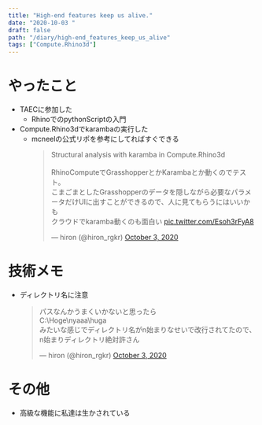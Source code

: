 ```yaml
---
title: "High-end features keep us alive."
date: "2020-10-03 "
draft: false
path: "/diary/high-end_features_keep_us_alive"
tags: ["Compute.Rhino3d"]
---
```


# やったこと

+ TAECに参加した
  + RhinoでのpythonScriptの入門
+ Compute.Rhino3dでkarambaの実行した
  + mcneelの公式リポを参考にしてればすぐできる
    <blockquote class="twitter-tweet"><p lang="ja" dir="ltr">Structural analysis with karamba in Compute.Rhino3d<br><br>RhinoComputeでGrasshopperとかKarambaとか動くのでテスト。<br>こまごまとしたGrasshopperのデータを隠しながら必要なパラメータだけUIに出すことができるので、人に見てもらうにはいいかも<br>クラウドでkaramba動くのも面白い <a href="https://t.co/Esoh3rFyA8">pic.twitter.com/Esoh3rFyA8</a></p>&mdash; hiron (@hiron_rgkr) <a href="https://twitter.com/hiron_rgkr/status/1312270004918743041?ref_src=twsrc%5Etfw">October 3, 2020</a></blockquote> <script async src="https://platform.twitter.com/widgets.js" charset="utf-8"></script>

# 技術メモ

+ ディレクトリ名に注意
  <blockquote class="twitter-tweet"><p lang="ja" dir="ltr">パスなんかうまくいかないと思ったら <br>C:\Hoge\nyaaa\huga<br>みたいな感じでディレクトリ名がn始まりなせいで改行されてたので、n始まりディレクトリ絶対許さん</p>&mdash; hiron (@hiron_rgkr) <a href="https://twitter.com/hiron_rgkr/status/1312343402168479745?ref_src=twsrc%5Etfw">October 3, 2020</a></blockquote> <script async src="https://platform.twitter.com/widgets.js" charset="utf-8"></script>

# その他

+ 高級な機能に私達は生かされている
